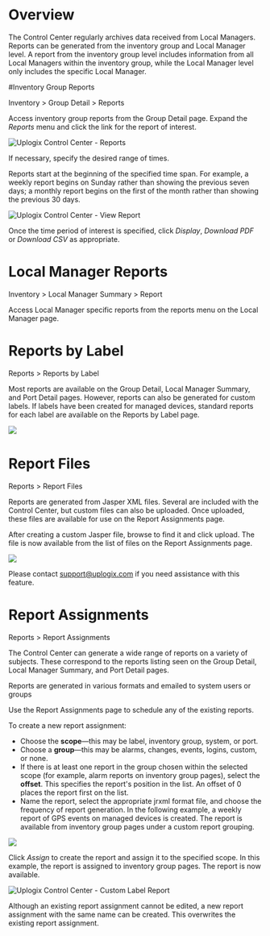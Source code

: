 <!-- 5.4 -->

# Overview

The Control Center regularly archives data received from Local Managers. Reports can be generated from the inventory group and Local Manager level. A report from the inventory group level includes information from all Local Managers within the inventory group, while the Local Manager level only includes the specific Local Manager.

#Inventory Group Reports

<div class='ucc' />Inventory > Group Detail > Reports</div>

Access inventory group reports from the Group Detail page. Expand the *Reports* menu and click the link for the report of interest.

![Uplogix Control Center - Reports](http://uplogix.com/support/docs/img/5.4/uplogix-control-center-reports.png) 
  
If necessary, specify the desired range of times.

Reports start at the beginning of the specified time span. For example, a weekly report begins on Sunday rather than showing the previous seven days; a monthly report begins on the first of the month rather than showing the previous 30 days.

![Uplogix Control Center - View Report](http://uplogix.com/support/docs/img/5.4/uplogix-control-center-view-report.png)

Once the time period of interest is specified, click *Display*, *Download PDF* or *Download CSV* as appropriate.
 
# Local Manager Reports

<div class='ucc' />Inventory > Local Manager Summary > Report</div>

Access Local Manager specific reports from the reports menu on the Local Manager page.

# Reports by Label

<div class='ucc' />Reports > Reports by Label</div>

Most reports are available on the Group Detail, Local Manager Summary, and Port Detail pages. However, reports can also be generated for custom labels. If labels have been created for managed devices, standard reports for each label are available on the Reports by Label page.

![](http://uplogix.com/support/docs/img/cc-user-guide/image135.png)
 
# Report Files

<div class='ucc' />Reports > Report Files</div>

Reports are generated from Jasper XML files. Several are included with the Control Center, but custom files can also be uploaded. Once uploaded, these files are available for use on the Report Assignments page.

After creating a custom Jasper file, browse to find it and click upload. The file is now available from the list of files on the Report Assignments page.
 
![](http://uplogix.com/support/docs/img/cc-user-guide/image136.png)

Please contact [support@uplogix.com](mailto:support@uplogix.com) if you need assistance with this feature.

# Report Assignments

<div class='ucc' />Reports > Report Assignments</div>

The Control Center can generate a wide range of reports on a variety of subjects. These correspond to the reports listing seen on the Group Detail, Local Manager Summary, and Port Detail pages. 

Reports are generated in various formats and emailed to system users or groups 

Use the Report Assignments page to schedule any of the existing reports.
 
To create a new report assignment: 

- Choose the **scope**—this may be label, inventory group, system, or port.
- Choose a **group**—this may be alarms, changes, events, logins, custom, or none.
- If there is at least one report in the group chosen within the selected scope (for example, alarm reports on inventory group pages), select the **offset**. This specifies the report's position in the list. An offset of 0 places the report first on the list.
- Name the report, select the appropriate jrxml format file, and choose the frequency of report generation.
In the following example, a weekly report of GPS events on managed devices is created. The report is available from inventory group pages under a custom report grouping.
 
![](http://uplogix.com/support/docs/img/cc-user-guide/image137.png)

Click *Assign* to create the report and assign it to the specified scope. In this example, the report is assigned to inventory group pages. The report is now available.

![Uplogix Control Center - Custom Label Report](http://uplogix.com/support/docs/img/5.4/uplogix-control-center-reports-files.png)

Although an existing report assignment cannot be edited, a new report assignment with the same name can be created. This overwrites the existing report assignment.
